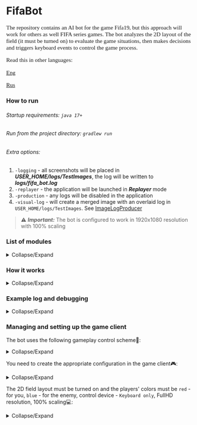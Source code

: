 # FifaBot

<!--suppress HtmlDeprecatedAttribute -->
<span style="font-family: 'Bebas Neue',serif; font-size: 1.1em;">
The repository contains an AI bot for the game Fifa19, but this approach will work for others as well
FIFA series games. The bot analyzes the 2D layout of the field (it must be turned on) to evaluate the game
situations, then makes decisions and triggers keyboard events to control the game process.

Read this in other languages: 

[Eng](./README.md)

[Rus](./README.ru.md)

</span>

### How to run

###### Startup requirements: `java 17+`

###### Run from the project directory: `gradlew run`

###### Extra options:

1. `-logging` - all screenshots will be placed in _**USER_HOME/logs/TestImages**_, the log will be written to _**logs/fifa_bot.log**_
2. `-replayer` - the application will be launched in **_Replayer_** mode
3. `-production` - any logs will be disabled in the application
4. `-visual-log` - will create a merged image with an overlaid log in `USER_HOME/logs/TestImages`. See [ImageLogProducer](src/main/java/org/bot/debug/ImageLogProducer.java)

>:warning: **_Important:_** The bot is configured to work in 1920x1080 resolution with 100% scaling

### List of modules

<details>
  <summary>Collapse/Expand</summary>

[Main](src/main/java/org/bot/Main.java) - entry point for the application, creation and initialization of basic objects

[ImageAnalysis](src/main/java/org/bot/ImageAnalysis.java) - the class analyzes the image of the field diagram

[GeometryUtils](src/main/java/org/bot/utils/GeometryUtils.java)- class provides helper
methods for 2D geometry

[ImageUtils](src/main/java/org/bot/utils/ImageUtils.java) - the class provides helper methods for
serialization/deserialization of game state to/from `.dat` file, getting image pixel color,
methods for organizing replay analysis, etc.

[GameInfo](src/main/java/org/bot/GameInfo.java) - data class that stores information about the current game
situations - coordinates of players, ball, active player, etc.

[GameHistory](src/main/java/org/bot/GameHistory.java) - class stores previous game states
and previous decisions

[GameAction](src/main/java/org/bot/GameAction.java) - class responsible for creating a game
actions (pass, hit, move, etc.)

[DecisionMaker](src/main/java/org/bot/DecisionMaker.java) - the class is responsible for making the best decision on
based on data from [`GameInfo`](src/main/java/org/bot/GameInfo.java)

[ActionProducer](src/main/java/org/bot/ActionProducer.java) - the class is responsible for generating device events
input. Currently only keyboard is available

[ImageLogProducer](src/main/java/org/bot/debug/ImageLogProducer.java) - the class creates a `full_game.png` image
displaying a visual log of the game. This is necessary for 
debugging purposes and analysis of the "replay" from `USER_HOME/logs/TestImages`

[ColorsEnum](src/main/java/org/bot/enums/ColorsEnum.java) - listing the color ranges for which
objects are identified during image analysis

[ControlsEnum](src/main/java/org/bot/enums/ColorsEnum.java) - listing possible game actions and their groups

[GameConstantsEnum](src/main/java/org/bot/enums/GameConstantsEnum.java) - stores static information
unchangeable over time (coordinates of the center of the field, penalty area, initial delay of actions, etc.)

[GeomEnum](src/main/java/org/bot/enums/GeomEnum.java) - stores auxiliary enumerations for defining directions
</details>

### How it works
<details>
  <summary>Collapse/Expand</summary>

The main game loop starts and the bot takes a screenshot of the field as `BufferedImage`, for example:soccer::

<p align="center">
    <img style="display: block; margin-left: auto; margin-right: auto; width: 60%" src="files/2027169000811800.png" alt="state_1">
</p>

The bot analyzed the screenshot and received the following information:

    playmates=[       opposites=[       activePlayer=[x=33,y=63] 
      [x=65,y=6]        [x=134,y=23]    ball=[x=36,y=64]
      [x=108,y=7]       [x=165,y=35]    isPlaymateBallPossession=true
      [x=117,y=49]      [x=165,y=61]    isShadingField=false
      [x=65,y=53]       [x=92,y=65]     isNobodyBallPossession=false
      [x=33,y=63]       [x=155,y=65]    playmateSide=LEFT_PLAYMATE_SIDE
      [x=140,y=67]      [x=214,y=73]
      [x=106,y=72]      [x=165,y=77]
      [x=82,y=94]       [x=141,y=81]
      [x=53,y=96]       [x=104,y=86]
      [x=65,y=134]      [x=165,y=103]
      [x=108,y=134]]    [x=138,y=118]]

Based on this information, a set of suitable actions was identified:

    [
      [
         controls=[MOVE_UP, MOVE_RIGHT, ATTACK_SHORT_PASS_HEADER],
         actionTargetPlayer=[x=65,y=53]
      ],
      [
         controls=[MOVE_RIGHT],
         actionTargetPlayer=[x=33,y=63]
      ], 
      [
         controls=[ATTACK_PROTECT_BALL],
         actionTargetPlayer=[x=33,y=63]
      ]
    ]

From a set of actions, the bot selects the highest priority:

    [
       controls=[MOVE_UP, MOVE_RIGHT, ATTACK_SHORT_PASS_HEADER],
       actionTargetPlayer=[x=65,y=53]
    ]

After executing the action, we get a new state:soccer::

<p align="center">
    <img style="display: block; margin-left: auto; margin-right: auto; width: 60%" src="files/2027169766038500.png" alt="state_2">
</p>

The bot performed the action correctly - gave a pass to the player who was in the upper right corner from
active player in the previous screenshot, then the cycle repeats.

</details>

### Example log and debugging

<details>
  <summary>Collapse/Expand</summary>

This is what part of the log looks like with the described states:file_folder::

<p align="center">
    <img style="display: block; margin-left: auto; margin-right: auto; width: 90%" src="files/log.png" alt="log">
</p>

For the purpose of debugging and analyzing the behavior of the bot, a class was written
[ImageLogProducer](src/main/java/org/bot/debug/ImageLogProducer.java)
allowing you to link a text log with an image of the game state.

An example of a visual log for the states described above:mag_right::

<p align="center">
    <img style="display: block; margin-left: auto; margin-right: auto; width: 90%" src="files/full_game.png" alt="full_game">
</p>

>:warning: **_Important:_** The `USER_HOME/logs/TestImages` folder should contain quite limited
> the number of images corresponding to a certain game interval, otherwise for
> [ImageLogProducer](src/main/java/org/bot/debug/ImageLogProducer.java) may not be enough
> RAM create too long final image

</details>

### Managing and setting up the game client

The bot uses the following gameplay control scheme:wrench::

<details>
  <summary>Collapse/Expand</summary>

**_SPRINT_** - `VK_E`

**_MOVE_UP_** - `VK_UP`

**_MOVE_DOWN_** - `VK_DOWN`

**_MOVE_LEFT_** - `VK_LEFT`

**_MOVE_RIGHT_** - `VK_RIGHT`

**_MOVE_UP_PAD_** - `VK_NUMPAD8`

**_MOVE_DOWN_PAD_** - `VK_NUMPAD2`

**_MOVE_LEFT_PAD_** - `VK_NUMPAD4`

**_MOVE_RIGHT_PAD_** - `VK_NUMPAD6`

**_TACTICS_** - `VK_J`

**_MENTALITY_LEFT_** - `VK_K`

**_MENTALITY_RIGHT_** - `VK_L`

**_CUSTOM_TACTICS_** - `VK_CAPS_LOCK`

**_SWITCH_FROM_GK_** - `VK_F`

**_ATTACK_THROUGH_BALL_** - `VK_A`

**_ATTACK_LOB_PASS_CROSS_HEADER_** - `VK_S`

**_ATTACK_SHOOT_VOLLEY_HEADER_** - `VK_W`

**_ATTACK_SHORT_PASS_HEADER_** - `VK_D`

**_ATTACK_PLAYER_RUN_MODIFIER_** - `VK_SPACE`

**_ATTACK_FINESSE_SHOT_MODIFIER_** - `VK_Q`

**_ATTACK_PROTECT_BALL_** - `VK_SHIFT`

**_DEFENCE_RUSH_GK_** - `VK_A`

**_DEFENCE_SLIDING_TACKLE_** - `VK_S`

**_DEFENCE_TACKLE_PUSH_OR_PULL_** - `VK_W`

**_DEFENCE_CONTAIN_** - `VK_D`

**_DEFENCE_CHANGE_PLAYER_** - `VK_SPACE`

**_DEFENCE_TEAMMATE_CONTAIN_** - `VK_Q`

**_DEFENCE_JOCKEY_** - `VK_SHIFT`

**_CHIP_SHOT_** - `VK_SPACE + VK_W`

**_FINESSE_SHOT_** - `VK_Q + VK_W`

**_LOW_SHOT_** - `VK_SPACE + VK_Q + VK_W`

**_THREADED_THROUGH_PASS_** - `VK_Q + VK_A`

**_LOBBED_THROUGH_PASS_** - `VK_SPACE + VK_A`

**_DRIVEN_LOB_PASS_CROSS_** - `VK_Q + VK_S`

**_HIGH_LOB_CROSS_** - `VK_SPACE + VK_S`

**_LOW_CROSS_** - `VK_S + VK_S`

**_SCOOP_LOB_** - `VK_SHIFT + VK_S`

**_CANCEL_** - `VK_SHIFT + VK_E`

**_FLAIR_PASS_** - `VK_SHIFT + VK_D`

**_FLAIR_SHOOT_** - `VK_SHIFT + VK_W`

**_DRIVEN_GROUND_PASS_** - `VK_Q + VK_D`

**_RUNNING_JOCKEY_** - `VK_SHIFT + VK_E`

</details>

You need to create the appropriate configuration in the game client:video_game::

<details>
  <summary>Collapse/Expand</summary>
    <p align="center">
      <img style="display: block; margin-left: auto; margin-right: auto; width: 90%" src="files/controls_eng_1.png" alt="controls_eng_1">
    </p>
    <p align="center">
      <img style="display: block; margin-left: auto; margin-right: auto; width: 90%" src="files/controls_eng_2.png" alt="controls_eng_2">
    </p>
    <p align="center">
      <img style="display: block; margin-left: auto; margin-right: auto; width: 90%" src="files/controls_eng_3.png" alt="controls_eng_3">
    </p>
</details>

The 2D field layout must be turned on and the players' colors must be `red` - for you,
`blue` - for the enemy, control device - `Keyboard only`,
FullHD resolution, 100% scaling:computer::

<details>
  <summary>Collapse/Expand</summary>
    <p align="center">
        <img style="display: block; margin-left: auto; margin-right: auto; width: 90%" src="files/settting_eng.png" alt="settting_eng">
    </p>
</details>

